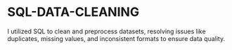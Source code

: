 # SQL-DATA-CLEANING
I utilized SQL to clean and preprocess datasets, resolving issues like duplicates, missing values, and inconsistent formats to ensure data quality.
